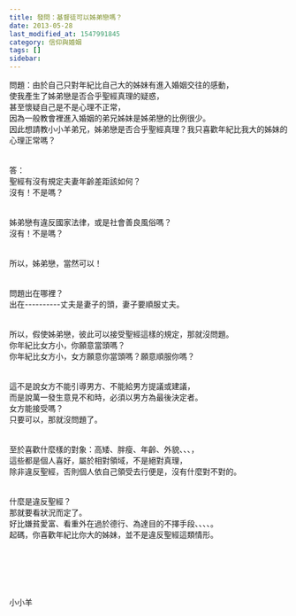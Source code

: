 ```yaml
---
title: 發問：基督徒可以姊弟戀嗎？
date: 2013-05-28
last_modified_at: 1547991845
category: 信仰與婚姻
tags: []
sidebar: 
---
```


<p>問題：由於自己只對年紀比自己大的姊妹有進入婚姻交往的感動，<br/>使我產生了姊弟戀是否合乎聖經真理的疑惑，<br/>甚至懷疑自己是不是心理不正常，<br/>因為一般教會裡進入婚姻的弟兄姊妹是姊弟戀的比例很少。<br/>因此想請教小小羊弟兄，姊弟戀是否合乎聖經真理？我只喜歡年紀比我大的姊妹的心理正常嗎？<br/><!--more--><br/><br/>答：<br/>聖經有沒有規定夫妻年齡差距該如何？<br/>沒有！不是嗎？<br/><br/><br/>姊弟戀有違反國家法律，或是社會善良風俗嗎？<br/>沒有！不是嗎？<br/> <br/><br/>所以，姊弟戀，當然可以！<br/><br/> <br/>問題出在哪裡？<br/>出在----------丈夫是妻子的頭，妻子要順服丈夫。<br/><br/> <br/>所以，假使姊弟戀，彼此可以接受聖經這樣的規定，那就沒問題。<br/>你年紀比女方小，你願意當頭嗎？<br/>你年紀比女方小，女方願意你當頭嗎？願意順服你嗎？<br/><br/> <br/>這不是說女方不能引導男方、不能給男方提議或建議，<br/>而是說萬一發生意見不和時，必須以男方為最後決定者。<br/>女方能接受嗎？<br/>只要可以，那就沒問題了。<br/><br/><br/>至於喜歡什麼樣的對象：高矮、胖瘦、年齡、外貌、、、，<br/>這些都是個人喜好，屬於相對領域，不是絕對真理，<br/>除非違反聖經，否則個人依自己領受去行便是，沒有什麼對不對的。<br/><br/><br/>什麼是違反聖經？<br/>那就要看狀況而定了。<br/>好比嫌貧愛富、看重外在過於德行、為達目的不擇手段、、、、。<br/>起碼，你喜歡年紀比你大的姊妹，並不是違反聖經這類情形。<br/><br/><br/><br/><br/><br/><br/>小小羊<br/><br/><br/><br/><br/><br/>
</p>